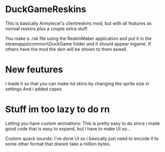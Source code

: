 # DuckGameReskins
This is basically Armytecel's clientreskins mod, but with all features as normal reskins plus a couple extra stuff.

You make a .rsk file using the ReskinMaker application and put it in the steamapps\common\DuckGame folder and it should appear ingame.
If others have the mod the skin will be shown to them aswell.

# New feutures
I made it so that you can make hd skins by changing the sprite size in settings
And i added capes

# Stuff im too lazy to do rn
Letting you have custom animations: This is pretty easy to do since i made good code that is easy to expand, but i have to make UI so...

Custom quack sounds: I've done UI so i basically just need to encode it to some other format that doesnt take a million bytes.
